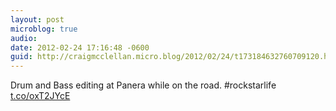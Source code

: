 ```yaml
---
layout: post
microblog: true
audio: 
date: 2012-02-24 17:16:48 -0600
guid: http://craigmcclellan.micro.blog/2012/02/24/t173184632760709120.html
---
```

Drum and Bass editing at Panera while on the road. #rockstarlife [t.co/oxT2JYcE](http://t.co/oxT2JYcE)
